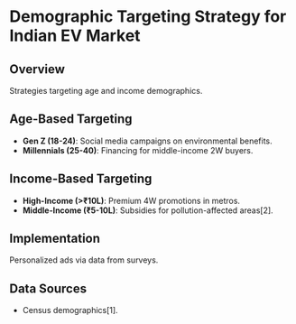 # Demographic Targeting Strategy for Indian EV Market

## Overview
Strategies targeting age and income demographics.

## Age-Based Targeting
- **Gen Z (18-24)**: Social media campaigns on environmental benefits.
- **Millennials (25-40)**: Financing for middle-income 2W buyers.

## Income-Based Targeting
- **High-Income (>₹10L)**: Premium 4W promotions in metros.
- **Middle-Income (₹5-10L)**: Subsidies for pollution-affected areas[2].

## Implementation
Personalized ads via data from surveys.

## Data Sources
- Census demographics[1].
